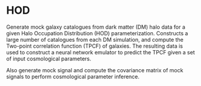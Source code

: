 # HOD
Generate mock galaxy catalogues from dark matter (DM) halo data for a given Halo Occupation Distribution (HOD) parameterization. 
Constructs a large number of catalogues from each DM simulation, and compute the Two-point correlation function (TPCF) of galaxies. 
The resulting data is used to construct a neural network emulator to predict the TPCF given a set of input cosmological parameters.

Also generate mock signal and compute the covariance matrix of mock signals to perform cosmological parameter inference.
 
